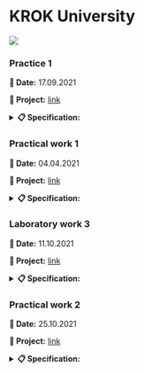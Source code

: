 # **KROK University**

<img src="https://cabinet.krok.edu.ua:8443/img/logo.png">

### **Practice 1**

**📅 Date:** 17.09.2021

**📁 Project:** [link](practice_01.py)

<details>
<summary><b>📋 Specification:</b></summary>

<b>Exercise 1.</b> Write a Python-script that displays the message “Hello world”.<br>
<b>Exercise 2.</b> Rewrite the first script to display three any messages.<br>
<b>Exercise 3.</b> Write a Python-script to reads values for the length and width of a rectangle and returns the area of the rectangle.<br>
<b>Exercise 4.</b> Write a program that requests the user to enter two numbers and prints the sum, product, difference and quotient of the two numbers.<br>
<b>Exercise 5.</b> Write a program that reads in the radius of a circle and prints the circle’s diameter, circumference and area. Use the constant value 3.14159 for π. Do these calculations in output statements.
</details>

### **Practical work 1**

**📅 Date:** 04.04.2021

**📁 Project:** [link](practical_work_01.py)

<details>
<summary><b>📋 Specification:</b></summary>

**Task 1. Construct these numeric values:**

* Integer zero;
* Floating point zero;
* Integer one hundred and one;
* Floating point one thousand;
* Floating point one thousand using scientific notation;
* Create a positive integer, a negative integer, and zero. Assign them to variables;
* Write several arithmetic expressions. Bind the values to variables. Use a variety of operators, e.g. +, -, /, *, etc. Use parentheses to control operator scope;
* Create several floats and assign them to variables;
* Write several arithmetic expressions containing your float variables;
* Write several expressions using mixed arithmetic (integers and floats);
* Obtain a float as a result of division of one integer by another; do so by explicitly converting one integer to a float.

**Task 2. Type Conversation:**

* Construct an integer from the string "123";
* Construct a float from the integer 123;
* Construct an integer from the float 12.345.

**Task 3. Digits of a Number:**

* Write a Python-script that detects the last 4 digits of a credit card;
* Find the sum of the digits of a three-digit number.
</details>

### **Laboratory work 3**

**📅 Date:** 11.10.2021

**📁 Project:** [link](laboratory_work_03.py)

<details>
<summary><b>📋 Specification:</b></summary>

Organize data input and format output of specified data types according to the option number. In the table. for each option there are requirements for the amount, type and format of data. Organize the output of each object using the % operator, the method str.format () and ‘f’ lines.

<table border="1" cellspacing="0" cellpadding="0" width="604">
    <tr>
        <td width="151" colspan="2" valign="top">
            <p align="center"><b>Integers</b></p>
        </td>
        <td width="171" colspan="4" valign="top">
            <p align="center"><b>Real numbers</b></p>
        </td>
        <td width="94" rowspan="3" valign="top">
            <p align="center"><b>The number of characters in a line</b></p>
        </td>
        <td width="122" rowspan="3" valign="top">
            <p align="center"><b>The value of a logical object</b></p>
        </td>
    </tr>
    <tr>
        <td width="63" rowspan="2" valign="top">
            <p align="center"><b>Number of number</b>s</p>
        </td>
        <td width="87" rowspan="2" valign="top">
            <p align="center"><b>The width of the number field</b></p>
        </td>
        <td width="66" rowspan="2" valign="top">
            <p align="center"><b>Number of numbers</b></p>
        </td>
        <td width="38" rowspan="2" valign="top">
            <p align="center"><b>Real floating point number (specified output field width</b>)</p>
        </td>
        <td width="67" colspan="2" valign="top">
            <p align="center"><b>A real number with a fixed point</b></p>
        </td>
    </tr>
    <tr>
        <td width="28">
            <p align="center"><b>Output field width</p>
        </td>
        <td width="38">
            <p align="center"><b>Number of positions after the point</p>
        </td>
    </tr>
    <tr>
        <td width="63" valign="top">
            <p align="center">2</p>
        </td>
        <td width="87" valign="top">
            <p align="center">5</p>
        </td>
        <td width="66" valign="top">
            <p align="center">4</p>
        </td>
        <td width="38" valign="top">
            <p align="center">8</p>
        </td>
        <td width="28">
            <p align="center">7</p>
        </td>
        <td width="38">
            <p align="center">4</p>
        </td>
        <td width="94" valign="top">
            <p align="center">2</p>
        </td>
        <td width="122" valign="top">
            <p align="center">True</p>
        </td>
    </tr>
</table>

**Addition. Example of format output:**

```Python
x = float(input("x = "))
```
x = 10.01

```Python
print("Special string with \"%\":", "%5.3f" % x)
```
Special string with "%": 10.010

```Python
print("String format() method:", "{0:5.3f}".format(x))
```
String format() method: 10.010

```Python
print("f-string:", f"{x:5.3f}")
```
f-string: 10.010
</details>

### **Practical work 2**

**📅 Date:** 25.10.2021

**📁 Project:** [link](practical_work_02.py)

<details>
<summary><b>📋 Specification:</b></summary>

**Task 1:**

Assume that we define x, y, and z to refer to int values. Write an expression that computes whether...

* ...x is odd;
* ...x is a multiple of 20 (e.g., 20, 40, 60, ...).

Assume that zero is a positive number. Write an expression that computes whether...

* ...x and y are both positive;
* ...x and y have the same sign (both are positive or both are negative);
* ...x and y have different signs (one is positive and one is negative).

Write an expression that computes whether...

* ...all three names (x, y, and z) are bound to equal values;
* ...all three names (x, y, and z) are bound to different values (none the same);
* ...two variables store the same value, but the third one is different.

**Task 2:**

Assume that we specify two points in space by definint the x and y coordinate of each using x1, y1, x2, and y2 all which are float. Write an expression that computes...

* ...the distance between these points;
* ...the slope of the line from the first point to the second;
* ...whether both points lie on the same line from the origin;
* ...whether the first point is above the second;
* ...what quadrant the first point lies in (1st, 2nd, 3rd, or 4th);
* ...whether the two points lie in the same quadrant.
</details>